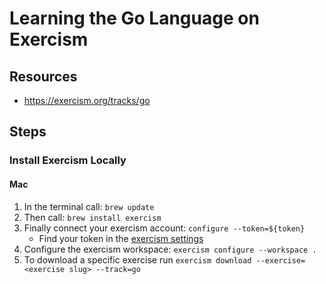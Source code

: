 # Learning the Go Language on Exercism

## Resources

- <https://exercism.org/tracks/go>

## Steps

### Install Exercism Locally

#### Mac

1. In the terminal call: `brew update`
2. Then call: `brew install exercism`
3. Finally connect your exercism account: `configure --token=${token}`
    - Find your token in the [exercism settings](https://exercism.org/settings/api_cli)
4. Configure the exercism workspace: `exercism configure --workspace .`
5. To download a specific exercise run `exercism download --exercise=<exercise slug> --track=go`
